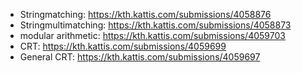 * Stringmatching: https://kth.kattis.com/submissions/4058876
* Stringmultimatching: https://kth.kattis.com/submissions/4058873
* modular arithmetic: https://kth.kattis.com/submissions/4059703
* CRT: https://kth.kattis.com/submissions/4059699
* General CRT: https://kth.kattis.com/submissions/4059697
